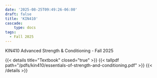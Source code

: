 ```yaml
---
date: '2025-08-25T09:49:26-06:00'
draft: false
title: 'KIN410'
cascade:
    type: docs
tags:
  - Fall 2025
---
```


KIN410 Advanced Strength & Conditioning - Fall 2025

<!--more-->

{{< details title="Textbook" closed="true" >}}
{{< tallpdf path="/pdfs/kin410/essentials-of-strength-and-conditioning.pdf" >}}
{{< /details >}}
